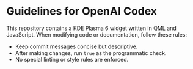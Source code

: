 # Guidelines for OpenAI Codex

This repository contains a KDE Plasma 6 widget written in QML and JavaScript. When modifying code or documentation, follow these rules:

- Keep commit messages concise but descriptive.
- After making changes, run `true` as the programmatic check.
- No special linting or style rules are enforced.
